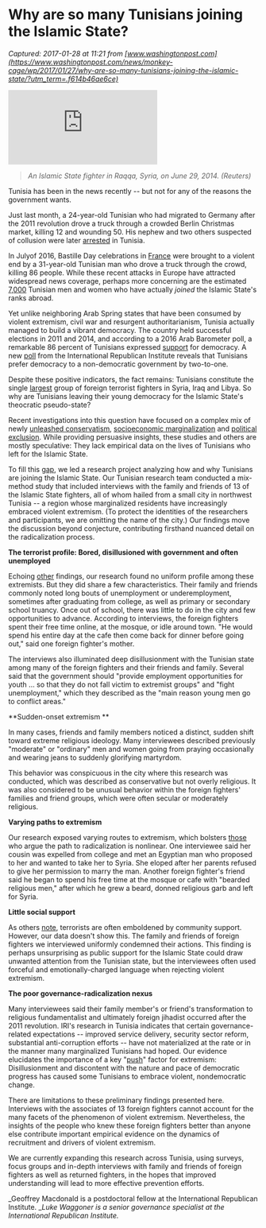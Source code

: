 # Why are so many Tunisians joining the Islamic State?

_Captured: 2017-01-28 at 11:21 from [www.washingtonpost.com](https://www.washingtonpost.com/news/monkey-cage/wp/2017/01/27/why-are-so-many-tunisians-joining-the-islamic-state/?utm_term=.f614b46ae6ce)_

![](https://img.washingtonpost.com/wp-apps/imrs.php?src=https://img.washingtonpost.com/rf/image_960w/2010-2019/WashingtonPost/2014/06/29/Foreign/Images/2014-06-29T195159Z_01_SYR12_RTRIDSP_3_SYRIA-CRISIS-IRAQ.jpg&w=1484)

> _An Islamic State fighter in Raqqa, Syria, on June 29, 2014. (Reuters)_

Tunisia has been in the news recently -- but not for any of the reasons the government wants.

Just last month, a 24-year-old Tunisian who had migrated to Germany after the 2011 revolution drove a truck through a crowded Berlin Christmas market, killing 12 and wounding 50. His nephew and two others suspected of collusion were later [arrested](https://www.theguardian.com/world/2016/dec/24/berlin-market-attack-anis-amris-nephew-arrested-in-tunisia) in Tunisia.

In Julyof 2016, Bastille Day celebrations in [France](http://www.bbc.com/news/world-europe-36801671) were brought to a violent end by a 31-year-old Tunisian man who drove a truck through the crowd, killing 86 people. While these recent attacks in Europe have attracted widespread news coverage, perhaps more concerning are the estimated [7,000](http://www.wsj.com/articles/how-tunisia-became-a-top-source-of-isis-recruits-1456396203) Tunisian men and women who have actually _joined_ the Islamic State's ranks abroad.

Yet unlike neighboring Arab Spring states that have been consumed by violent extremism, civil war and resurgent authoritarianism, Tunisia actually managed to build a vibrant democracy. The country held successful elections in 2011 and 2014, and according to a 2016 Arab Barometer poll, a remarkable 86 percent of Tunisians expressed [support](https://www.washingtonpost.com/news/monkey-cage/wp/2016/05/20/are-tunisians-more-optimistic-about-democracy-after-5-years-living-under-it/?utm_term=.c2212abb00b4) for democracy. A new [poll](http://www.iri.org/sites/default/files/iri_tunisia_dec_2016_poll_public_1.pdf) from the International Republican Institute reveals that Tunisians prefer democracy to a non-democratic government by two-to-one.

Despite these positive indicators, the fact remains: Tunisians constitute the single [largest](http://soufangroup.com/wp-content/uploads/2015/12/TSG_ForeignFightersUpdate3.pdf) group of foreign terrorist fighters in Syria, Iraq and Libya. So why are Tunisians leaving their young democracy for the Islamic State's theocratic pseudo-state?

Recent investigations into this question have focused on a complex mix of newly [unleashed conservatism](http://foreignpolicy.com/2016/07/15/why-does-tunisia-produce-so-many-terrorists-nice-france-truck-terrorist-attack/), [socioeconomic marginalization](http://carnegieendowment.org/2015/10/15/market-for-jihad-radicalization-in-tunisia-pub-61629) and [political exclusion](http://carnegieendowment.org/2015/10/15/market-for-jihad-radicalization-in-tunisia-pub-61629). While providing persuasive insights, these studies and others are mostly speculative: They lack empirical data on the lives of Tunisians who left for the Islamic State.

To fill this [gap](http://www.tandfonline.com/doi/abs/10.1080/09546553.2014.895649), we led a research project analyzing how and why Tunisians are joining the Islamic State. Our Tunisian research team conducted a mix-method study that included interviews with the family and friends of 13 of the Islamic State fighters, all of whom hailed from a small city in northwest Tunisia -- a region whose marginalized residents have increasingly embraced violent extremism. (To protect the identities of the researchers and participants, we are omitting the name of the city.) Our findings move the discussion beyond conjecture, contributing firsthand nuanced detail on the radicalization process.

**The terrorist profile: Bored, disillusioned with government and often unemployed**

Echoing [other](https://www.nytimes.com/2016/03/28/world/europe/mystery-about-who-will-become-a-terrorist-defies-clear-answers.html?_r=0) findings, our research found no uniform profile among these extremists. But they did share a few characteristics. Their family and friends commonly noted long bouts of unemployment or underemployment, sometimes after graduating from college, as well as primary or secondary school truancy. Once out of school, there was little to do in the city and few opportunities to advance. According to interviews, the foreign fighters spent their free time online, at the mosque, or idle around town. "He would spend his entire day at the cafe then come back for dinner before going out," said one foreign fighter's mother.

The interviews also illuminated deep disillusionment with the Tunisian state among many of the foreign fighters and their friends and family. Several said that the government should "provide employment opportunities for youth … so that they do not fall victim to extremist groups" and "fight unemployment," which they described as the "main reason young men go to conflict areas."

**Sudden-onset extremism **

In many cases, friends and family members noticed a distinct, sudden shift toward extreme religious ideology. Many interviewees described previously "moderate" or "ordinary" men and women going from praying occasionally and wearing jeans to suddenly glorifying martyrdom.

This behavior was conspicuous in the city where this research was conducted, which was described as conservative but not overly religious. It was also considered to be unusual behavior within the foreign fighters' families and friend groups, which were often secular or moderately religious.

**Varying paths to extremism**

Our research exposed varying routes to extremism, which bolsters [those](https://www.amazon.com/Leaderless-Jihad-Networks-Twenty-First-Century/dp/B001LQTDIC/ref=mt_audio_download?_encoding=UTF8&me=) who argue the path to radicalization is nonlinear. One interviewee said her cousin was expelled from college and met an Egyptian man who proposed to her and wanted to take her to Syria. She eloped after her parents refused to give her permission to marry the man. Another foreign fighter's friend said he began to spend his free time at the mosque or cafe with "bearded religious men," after which he grew a beard, donned religious garb and left for Syria.

**Little social support**

As others [note](https://www.amazon.com/Cutting-Fuse-Explosion-Suicide-Terrorism/dp/0226645657), terrorists are often emboldened by community support. However, our data doesn't show this. The family and friends of foreign fighters we interviewed uniformly condemned their actions. This finding is perhaps unsurprising as public support for the Islamic State could draw unwanted attention from the Tunisian state, but the interviewees often used forceful and emotionally-charged language when rejecting violent extremism.

**The poor governance-radicalization nexus**

Many interviewees said their family member's or friend's transformation to religious fundamentalist and ultimately foreign jihadist occurred after the 2011 revolution. IRI's research in Tunisia indicates that certain governance-related expectations -- improved service delivery, security sector reform, substantial anti-corruption efforts -- have not materialized at the rate or in the manner many marginalized Tunisians had hoped. Our evidence elucidates the importance of a key "[push](https://www.google.com/url?sa=t&rct=j&q=&esrc=s&source=web&cd=1&ved=0ahUKEwiL__2Q2MLRAhXCJMAKHROOBwwQFggfMAA&url=http%3A%2F%2Fpdf.usaid.gov%2Fpdf_docs%2Fpnadt978.pdf&usg=AFQjCNHozWACwH1D7HptU4gsWrj3VD2tew&sig2=-mfRHIHE9nZxO8zzbOofZg)" factor for extremism: Disillusionment and discontent with the nature and pace of democratic progress has caused some Tunisians to embrace violent, nondemocratic change.

There are limitations to these preliminary findings presented here. Interviews with the associates of 13 foreign fighters cannot account for the many facets of the phenomenon of violent extremism. Nevertheless, the insights of the people who knew these foreign fighters better than anyone else contribute important empirical evidence on the dynamics of recruitment and drivers of violent extremism.

We are currently expanding this research across Tunisia, using surveys, focus groups and in-depth interviews with family and friends of foreign fighters as well as returned fighters, in the hopes that improved understanding will lead to more effective prevention efforts.

_Geoffrey Macdonald is a postdoctoral fellow at the International Republican Institute. __Luke Waggoner is a senior governance specialist at the International Republican Institute._

